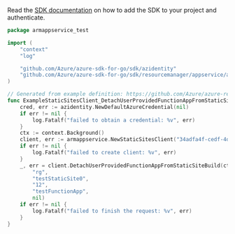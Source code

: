 Read the [SDK documentation](https://github.com/Azure/azure-sdk-for-go/blob/sdk%2Fresourcemanager%2Fappservice%2Farmappservice%2Fv1.0.0/sdk/resourcemanager/appservice/armappservice/README.md) on how to add the SDK to your project and authenticate.

```go
package armappservice_test

import (
	"context"
	"log"

	"github.com/Azure/azure-sdk-for-go/sdk/azidentity"
	"github.com/Azure/azure-sdk-for-go/sdk/resourcemanager/appservice/armappservice"
)

// Generated from example definition: https://github.com/Azure/azure-rest-api-specs/tree/main/specification/web/resource-manager/Microsoft.Web/stable/2021-03-01/examples/DetachUserProvidedFunctionAppFromStaticSiteBuild.json
func ExampleStaticSitesClient_DetachUserProvidedFunctionAppFromStaticSiteBuild() {
	cred, err := azidentity.NewDefaultAzureCredential(nil)
	if err != nil {
		log.Fatalf("failed to obtain a credential: %v", err)
	}
	ctx := context.Background()
	client, err := armappservice.NewStaticSitesClient("34adfa4f-cedf-4dc0-ba29-b6d1a69ab345", cred, nil)
	if err != nil {
		log.Fatalf("failed to create client: %v", err)
	}
	_, err = client.DetachUserProvidedFunctionAppFromStaticSiteBuild(ctx,
		"rg",
		"testStaticSite0",
		"12",
		"testFunctionApp",
		nil)
	if err != nil {
		log.Fatalf("failed to finish the request: %v", err)
	}
}
```
